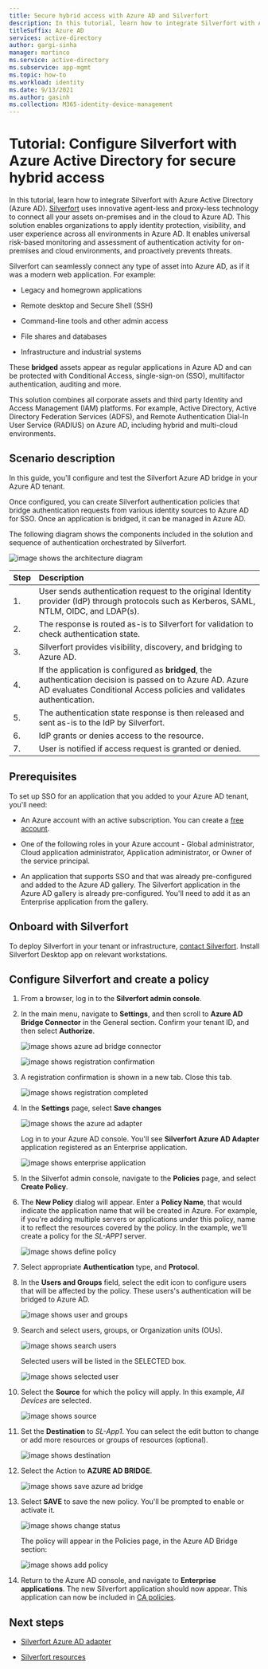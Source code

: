 ```yaml
---
title: Secure hybrid access with Azure AD and Silverfort
description: In this tutorial, learn how to integrate Silverfort with Azure AD for secure hybrid access 
titleSuffix: Azure AD
services: active-directory
author: gargi-sinha
manager: martinco
ms.service: active-directory
ms.subservice: app-mgmt
ms.topic: how-to
ms.workload: identity
ms.date: 9/13/2021
ms.author: gasinh
ms.collection: M365-identity-device-management
---
```


# Tutorial: Configure Silverfort with Azure Active Directory for secure hybrid access

In this tutorial, learn how to integrate Silverfort with Azure Active Directory (Azure AD). [Silverfort](https://www.silverfort.com/) uses innovative agent-less and proxy-less technology to connect all your assets on-premises and in the cloud to Azure AD. This solution enables organizations to apply identity protection, visibility, and user experience across all environments in Azure AD. It enables universal risk-based monitoring and assessment of authentication activity for on-premises and cloud environments, and proactively prevents threats.  

Silverfort can seamlessly connect any type of asset into Azure AD, as if it was a modern web application. For example:

- Legacy and homegrown applications

- Remote desktop and Secure Shell (SSH)

- Command-line tools and other admin access

- File shares and databases

- Infrastructure and industrial systems

These **bridged** assets appear as regular applications in Azure AD and can be protected with Conditional Access, single-sign-on (SSO), multifactor authentication, auditing and more.

This solution combines all corporate assets and third party Identity and Access Management (IAM) platforms. For example, Active Directory, Active Directory Federation Services (ADFS), and Remote Authentication Dial-In User Service (RADIUS) on Azure AD, including hybrid and multi-cloud environments.

## Scenario description

In this guide, you'll configure and test the Silverfort Azure AD bridge in your Azure AD tenant.

Once configured, you can create Silverfort authentication policies that bridge authentication requests from various identity sources to Azure AD for SSO. Once an application is bridged, it can be managed in Azure AD.

The following diagram shows the components included in the solution and sequence of authentication orchestrated by Silverfort.

![image shows the architecture diagram](./media/silverfort-azure-ad-integration/silverfort-architecture-diagram.png)

| Step | Description|
|:---------|:------------|
| 1. | User sends authentication request to the original Identity provider (IdP) through protocols such as Kerberos, SAML, NTLM, OIDC, and LDAP(s).|
| 2. | The response is routed as-is to Silverfort for validation to check authentication state.|
| 3. | Silverfort provides visibility, discovery, and bridging to Azure AD.|
| 4. | If the application is configured as **bridged**, the authentication decision is passed on to Azure AD. Azure AD evaluates Conditional Access policies and validates authentication.|
| 5. | The authentication state response is then released and sent as-is to the IdP by Silverfort. |
| 6.| IdP grants or denies access to the resource.|
| 7. | User is notified if access request is granted or denied. |

## Prerequisites

To set up SSO for an application that you added to your Azure AD tenant, you'll need:

- An Azure account with an active subscription. You can create a [free account](https://azure.microsoft.com/free/?WT.mc_id=A261C142F).

- One of the following roles in your Azure account - Global administrator, Cloud application administrator, Application administrator, or Owner of the service principal.

- An application that supports SSO and that was already pre-configured and added to the Azure AD gallery. The Silverfort application in the Azure AD gallery is already pre-configured. You'll need to add it as an Enterprise application from the gallery.

## Onboard with Silverfort

To deploy Silverfort in your tenant or infrastructure, [contact Silverfort](https://www.silverfort.com/). Install Silverfort Desktop app on relevant workstations.

## Configure Silverfort and create a policy

1. From a browser, log in to the **Silverfort admin console**.

2. In the main menu, navigate to **Settings**, and then scroll to
   **Azure AD Bridge Connector** in the General section. Confirm your tenant ID, and then select **Authorize**.

   ![image shows azure ad bridge connector](./media/silverfort-azure-ad-integration/azure-ad-bridge-connector.png)

   ![image shows registration confirmation](./media/silverfort-azure-ad-integration/grant-permission.png)

3. A registration confirmation is shown in a new tab. Close this tab.

   ![image shows registration completed](./media/silverfort-azure-ad-integration/registration-completed.png)

4. In the **Settings** page, select **Save changes**

   ![image shows the azure ad adapter](./media/silverfort-azure-ad-integration/silverfort-azure-ad-adapter.png)

    Log in to your Azure AD console. You'll see **Silverfort Azure AD Adapter** application registered as an Enterprise application.

   ![image shows enterprise application](./media/silverfort-azure-ad-integration/enterprise-application.png)

5. In the Silverfot admin console, navigate to the **Policies** page, and select **Create Policy**.

6. The **New Policy** dialog will appear. Enter a **Policy Name**, that would indicate the application name that will be created in Azure. For example, if you're adding multiple servers or applications under this policy, name it to reflect the resources covered by the policy. In the example, we'll create a policy for the *SL-APP1* server.

   ![image shows define policy](./media/silverfort-azure-ad-integration/define-policy.png)

7. Select appropriate **Authentication** type, and **Protocol**.

8. In the **Users and Groups** field, select the edit icon to configure users that will be affected by the policy. These users's authentication will be bridged to Azure AD.

   ![image shows user and groups](./media/silverfort-azure-ad-integration/user-groups.png)

9. Search and select users, groups, or Organization units (OUs).

   ![image shows search users](./media/silverfort-azure-ad-integration/search-users.png)

   Selected users will be listed in the SELECTED box.

   ![image shows selected user](./media/silverfort-azure-ad-integration/select-user.png)

10. Select the **Source** for which the policy will apply. In this example, *All Devices* are selected.

    ![image shows source](./media/silverfort-azure-ad-integration/source.png)

11. Set the **Destination** to *SL-App1*. You can select the edit button to change or add more resources or groups of resources (optional).

    ![image shows destination](./media/silverfort-azure-ad-integration/destination.png)

12. Select the Action to **AZURE AD BRIDGE**.

    ![image shows save azure ad bridge](./media/silverfort-azure-ad-integration/save-azure-ad-bridge.png)

13. Select **SAVE** to save the new policy. You'll be prompted to enable or activate it.

    ![image shows change status](./media/silverfort-azure-ad-integration/change-status.png)

    The policy will appear in the Policies page, in the Azure AD Bridge section:

    ![image shows add policy](./media/silverfort-azure-ad-integration/add-policy.png)

14. Return to the Azure AD console, and navigate to **Enterprise applications**. The new Silverfort application should now appear. This application can now be included in [CA policies](https://docs.microsoft.com/azure/active-directory/authentication/tutorial-enable-azure-mfa?bc=/azure/active-directory/conditional-access/breadcrumb/toc.json&toc=/azure/active-directory/conditional-access/toc.json%23create-a-conditional-access-policy).

## Next steps

- [Silverfort Azure AD adapter](https://azuremarketplace.microsoft.com/marketplace/apps/aad.silverfortazureadadapter?tab=overview)

- [Silverfort resources](https://www.silverfort.com/resources/)
